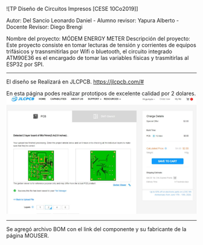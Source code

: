 ![TP Diseño de Circuitos Impresos [CESE 10Co2019]]

Autor: Del Sancio Leonardo Daniel   -  Alumno revisor: Yapura Alberto  - Docente Revisor: Diego Brengi

Nombre del proyecto: MÓDEM ENERGY METER
Descripción del proyecto: Este proyecto consiste en tomar lecturas de tensión y corrientes de equipos trifásicos y trasnsmitirlas por 
Wifi o bluetooth, el circuito integrado ATM90E36 es el encargado de tomar las variables físicas y trasmitirlas al ESP32 por SPI.

------------------------------------------------------------------------------------
El diseño se Realizará en JLCPCB. https://jlcpcb.com/#

En esta página podes realizar prototipos de excelente calidad por 2 dolares. 
![Alt text](https://github.com/cese-dci/tpfinal-leonardods18/blob/master/Objeto_3d/jlcpcb.JPG?raw=true "Optional Title")


------------------------------------------------------------------------------------
Se agregó archivo BOM con el link del componente y su fabricante de la página MOUSER. 


